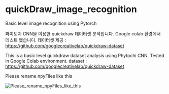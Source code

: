 # quickDraw_image_recognition
Basic level image recognition using Pytorch

파이토치 CNN을 이용한 quickdraw 데이터셋 분석입니다.
Google colab 환경에서 테스트 했습니다.
데이터셋 제공 : https://github.com/googlecreativelab/quickdraw-dataset



This is a basic level quickdraw dataset analysis using Phytochi CNN.
Tested in Google Colab environment.
dataset : https://github.com/googlecreativelab/quickdraw-dataset




Please rename npyFiles like this

![Please_rename_npyFiles_like_this](https://user-images.githubusercontent.com/64701432/86115898-86dcbd80-bb07-11ea-99b6-c3fa3ee004f7.png)
